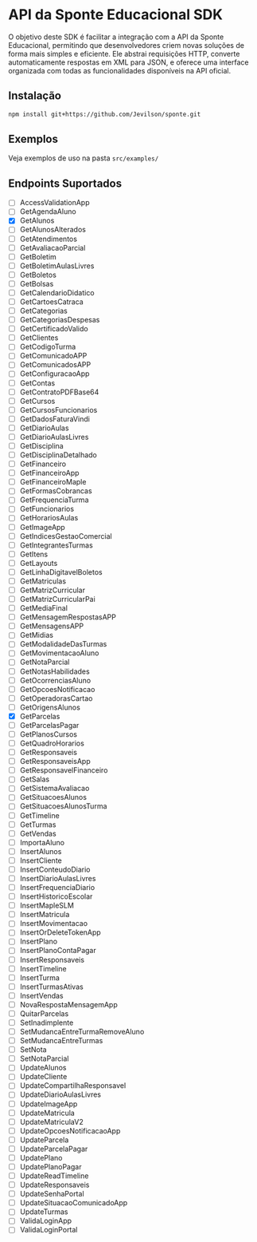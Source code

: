 # API da Sponte Educacional SDK

O objetivo deste SDK é facilitar a integração com a API da Sponte Educacional, permitindo que desenvolvedores criem novas soluções de forma mais simples e eficiente. Ele abstrai requisições HTTP, converte automaticamente respostas em XML para JSON, e oferece uma interface organizada com todas as funcionalidades disponíveis na API oficial.


## Instalação

```bash
npm install git+https://github.com/Jevilson/sponte.git
```


## Exemplos

Veja exemplos de uso na pasta `src/examples/`


## Endpoints Suportados

- [ ] AccessValidationApp
- [ ] GetAgendaAluno
- [x] GetAlunos
- [ ] GetAlunosAlterados
- [ ] GetAtendimentos
- [ ] GetAvaliacaoParcial
- [ ] GetBoletim
- [ ] GetBoletimAulasLivres
- [ ] GetBoletos
- [ ] GetBolsas
- [ ] GetCalendarioDidatico
- [ ] GetCartoesCatraca
- [ ] GetCategorias
- [ ] GetCategoriasDespesas
- [ ] GetCertificadoValido
- [ ] GetClientes
- [ ] GetCodigoTurma
- [ ] GetComunicadoAPP
- [ ] GetComunicadosAPP
- [ ] GetConfiguracaoApp
- [ ] GetContas
- [ ] GetContratoPDFBase64
- [ ] GetCursos
- [ ] GetCursosFuncionarios
- [ ] GetDadosFaturaVindi
- [ ] GetDiarioAulas
- [ ] GetDiarioAulasLivres
- [ ] GetDisciplina
- [ ] GetDisciplinaDetalhado
- [ ] GetFinanceiro
- [ ] GetFinanceiroApp
- [ ] GetFinanceiroMaple
- [ ] GetFormasCobrancas
- [ ] GetFrequenciaTurma
- [ ] GetFuncionarios
- [ ] GetHorariosAulas
- [ ] GetImageApp
- [ ] GetIndicesGestaoComercial
- [ ] GetIntegrantesTurmas
- [ ] GetItens
- [ ] GetLayouts
- [ ] GetLinhaDigitavelBoletos
- [ ] GetMatriculas
- [ ] GetMatrizCurricular
- [ ] GetMatrizCurricularPai
- [ ] GetMediaFinal
- [ ] GetMensagemRespostasAPP
- [ ] GetMensagensAPP
- [ ] GetMidias
- [ ] GetModalidadeDasTurmas
- [ ] GetMovimentacaoAluno
- [ ] GetNotaParcial
- [ ] GetNotasHabilidades
- [ ] GetOcorrenciasAluno
- [ ] GetOpcoesNotificacao
- [ ] GetOperadorasCartao
- [ ] GetOrigensAlunos
- [x] GetParcelas
- [ ] GetParcelasPagar
- [ ] GetPlanosCursos
- [ ] GetQuadroHorarios
- [ ] GetResponsaveis
- [ ] GetResponsaveisApp
- [ ] GetResponsavelFinanceiro
- [ ] GetSalas
- [ ] GetSistemaAvaliacao
- [ ] GetSituacoesAlunos
- [ ] GetSituacoesAlunosTurma
- [ ] GetTimeline
- [ ] GetTurmas
- [ ] GetVendas
- [ ] ImportaAluno
- [ ] InsertAlunos
- [ ] InsertCliente
- [ ] InsertConteudoDiario
- [ ] InsertDiarioAulasLivres
- [ ] InsertFrequenciaDiario
- [ ] InsertHistoricoEscolar
- [ ] InsertMapleSLM
- [ ] InsertMatricula
- [ ] InsertMovimentacao
- [ ] InsertOrDeleteTokenApp
- [ ] InsertPlano
- [ ] InsertPlanoContaPagar
- [ ] InsertResponsaveis
- [ ] InsertTimeline
- [ ] InsertTurma
- [ ] InsertTurmasAtivas
- [ ] InsertVendas
- [ ] NovaRespostaMensagemApp
- [ ] QuitarParcelas
- [ ] SetInadimplente
- [ ] SetMudancaEntreTurmaRemoveAluno
- [ ] SetMudancaEntreTurmas
- [ ] SetNota
- [ ] SetNotaParcial
- [ ] UpdateAlunos
- [ ] UpdateCliente
- [ ] UpdateCompartilhaResponsavel
- [ ] UpdateDiarioAulasLivres
- [ ] UpdateImageApp
- [ ] UpdateMatricula
- [ ] UpdateMatriculaV2
- [ ] UpdateOpcoesNotificacaoApp
- [ ] UpdateParcela
- [ ] UpdateParcelaPagar
- [ ] UpdatePlano
- [ ] UpdatePlanoPagar
- [ ] UpdateReadTimeline
- [ ] UpdateResponsaveis
- [ ] UpdateSenhaPortal
- [ ] UpdateSituacaoComunicadoApp
- [ ] UpdateTurmas
- [ ] ValidaLoginApp
- [ ] ValidaLoginPortal